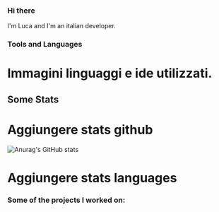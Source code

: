 ### Hi there
I'm Luca and I'm an italian developer.

### Tools and Languages

# Immagini linguaggi e ide utilizzati.

## Some Stats

# Aggiungere stats github

![Anurag's GitHub stats](https://github-readme-stats.vercel.app/api?username=LucaR01&count_private=true)


# Aggiungere stats languages

### Some of the projects I worked on:
